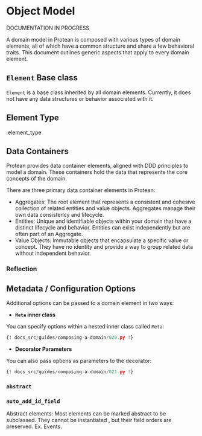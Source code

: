 # Object Model

DOCUMENTATION IN PROGRESS

A domain model in Protean is composed with various types of domain elements,
all of which have a common structure and share a few behavioral traits. This
document outlines generic aspects that apply to every domain element.

## `Element` Base class

`Element` is a base class inherited by all domain elements. Currently, it does
not have any data structures or behavior associated with it.

## Element Type

<Element>.element_type

## Data Containers

Protean provides data container elements, aligned with DDD principles to model
a domain. These containers hold the data that represents the core concepts
of the domain.

There are three primary data container elements in Protean:

- Aggregates: The root element that represents a consistent and cohesive
collection of related entities and value objects. Aggregates manage their
own data consistency and lifecycle.
- Entities: Unique and identifiable objects within your domain that have
a distinct lifecycle and behavior. Entities can exist independently but
are often part of an Aggregate.
- Value Objects: Immutable objects that encapsulate a specific value or
concept. They have no identity and provide a way to group related data
without independent behavior.

### Reflection



## Metadata / Configuration Options

Additional options can be passed to a domain element in two ways:

- **`Meta` inner class**

You can specify options within a nested inner class called `Meta`:

```python hl_lines="13-14"
{! docs_src/guides/composing-a-domain/020.py !}
```

- **Decorator Parameters**

You can also pass options as parameters to the decorator:

```python hl_lines="7"
{! docs_src/guides/composing-a-domain/021.py !}
```


### `abstract`


### `auto_add_id_field`


Abstract elements:
Most elements can be marked abstract to be subclassed. They cannot be instantiated
, but their field orders are preserved. Ex. Events.